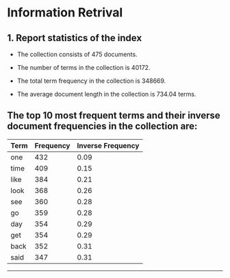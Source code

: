 # Information Retrival

## 1. Report statistics of the index
- The collection consists of 475 documents.
    
- The number of terms in the collection is 40172.
    
- The total term frequency in the collection is 348669.
    
- The average document length in the collection is 734.04 terms.

The top 10 most frequent terms and their inverse document frequencies in the collection are:
----------------------------------------
| Term | Frequency | Inverse Frequency |
|------|-----------|-------------------|
| one  | 432       | 0.09              |
| time | 409       | 0.15              |
| like | 384       | 0.21              |
| look | 368       | 0.26              |
| see  | 360       | 0.28              |
| go   | 359       | 0.28              |
| day  | 354       | 0.29              |
| get  | 354       | 0.29              |
| back | 352       | 0.31              |
| said | 347       | 0.31              |
----------------------------------------